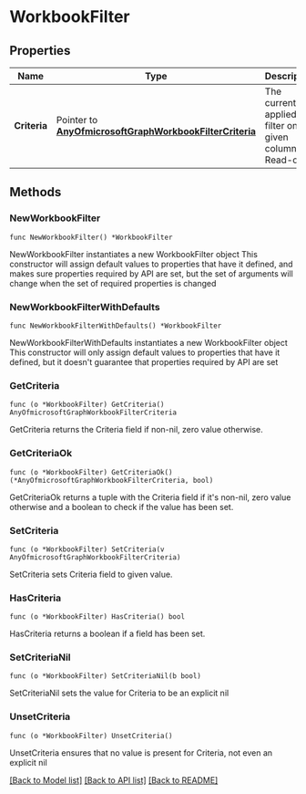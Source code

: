 # WorkbookFilter

## Properties

Name | Type | Description | Notes
------------ | ------------- | ------------- | -------------
**Criteria** | Pointer to [**AnyOfmicrosoftGraphWorkbookFilterCriteria**](anyOf&lt;microsoft.graph.workbookFilterCriteria&gt;.md) | The currently applied filter on the given column. Read-only. | [optional] 

## Methods

### NewWorkbookFilter

`func NewWorkbookFilter() *WorkbookFilter`

NewWorkbookFilter instantiates a new WorkbookFilter object
This constructor will assign default values to properties that have it defined,
and makes sure properties required by API are set, but the set of arguments
will change when the set of required properties is changed

### NewWorkbookFilterWithDefaults

`func NewWorkbookFilterWithDefaults() *WorkbookFilter`

NewWorkbookFilterWithDefaults instantiates a new WorkbookFilter object
This constructor will only assign default values to properties that have it defined,
but it doesn't guarantee that properties required by API are set

### GetCriteria

`func (o *WorkbookFilter) GetCriteria() AnyOfmicrosoftGraphWorkbookFilterCriteria`

GetCriteria returns the Criteria field if non-nil, zero value otherwise.

### GetCriteriaOk

`func (o *WorkbookFilter) GetCriteriaOk() (*AnyOfmicrosoftGraphWorkbookFilterCriteria, bool)`

GetCriteriaOk returns a tuple with the Criteria field if it's non-nil, zero value otherwise
and a boolean to check if the value has been set.

### SetCriteria

`func (o *WorkbookFilter) SetCriteria(v AnyOfmicrosoftGraphWorkbookFilterCriteria)`

SetCriteria sets Criteria field to given value.

### HasCriteria

`func (o *WorkbookFilter) HasCriteria() bool`

HasCriteria returns a boolean if a field has been set.

### SetCriteriaNil

`func (o *WorkbookFilter) SetCriteriaNil(b bool)`

 SetCriteriaNil sets the value for Criteria to be an explicit nil

### UnsetCriteria
`func (o *WorkbookFilter) UnsetCriteria()`

UnsetCriteria ensures that no value is present for Criteria, not even an explicit nil

[[Back to Model list]](../README.md#documentation-for-models) [[Back to API list]](../README.md#documentation-for-api-endpoints) [[Back to README]](../README.md)


